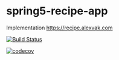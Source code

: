 # spring5-recipe-app

Implementation https://recipe.alexvak.com

[![Build Status](https://travis-ci.org/AlexVak/spring5-recipe-app.svg?branch=master)](https://travis-ci.org/AlexVak/spring5-recipe-app)

[![codecov](https://codecov.io/gh/AlexVak/spring5-recipe-app/branch/master/graph/badge.svg)](https://codecov.io/gh/AlexVak/spring5-recipe-app)
